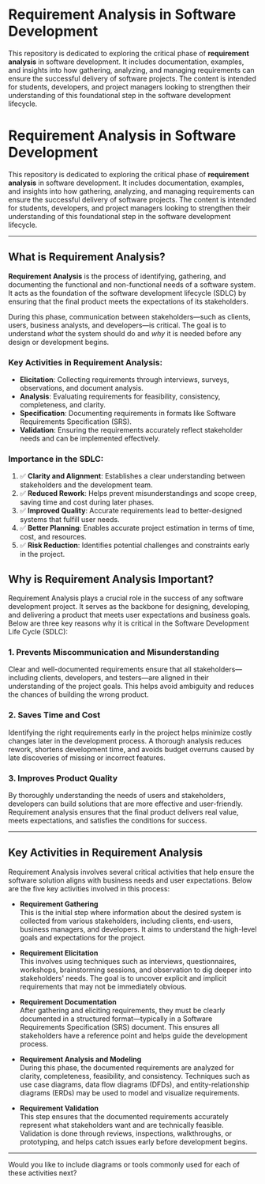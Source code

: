# Requirement Analysis in Software Development

This repository is dedicated to exploring the critical phase of **requirement analysis** in software development. It includes documentation, examples, and insights into how gathering, analyzing, and managing requirements can ensure the successful delivery of software projects. The content is intended for students, developers, and project managers looking to strengthen their understanding of this foundational step in the software development lifecycle.

# Requirement Analysis in Software Development

This repository is dedicated to exploring the critical phase of **requirement analysis** in software development. It includes documentation, examples, and insights into how gathering, analyzing, and managing requirements can ensure the successful delivery of software projects. The content is intended for students, developers, and project managers looking to strengthen their understanding of this foundational step in the software development lifecycle.

---

## What is Requirement Analysis?

**Requirement Analysis** is the process of identifying, gathering, and documenting the functional and non-functional needs of a software system. It acts as the foundation of the software development lifecycle (SDLC) by ensuring that the final product meets the expectations of its stakeholders.

During this phase, communication between stakeholders—such as clients, users, business analysts, and developers—is critical. The goal is to understand *what* the system should do and *why* it is needed before any design or development begins.

### Key Activities in Requirement Analysis:
- **Elicitation**: Collecting requirements through interviews, surveys, observations, and document analysis.
- **Analysis**: Evaluating requirements for feasibility, consistency, completeness, and clarity.
- **Specification**: Documenting requirements in formats like Software Requirements Specification (SRS).
- **Validation**: Ensuring the requirements accurately reflect stakeholder needs and can be implemented effectively.

### Importance in the SDLC:
1. ✅ **Clarity and Alignment**: Establishes a clear understanding between stakeholders and the development team.
2. ✅ **Reduced Rework**: Helps prevent misunderstandings and scope creep, saving time and cost during later phases.
3. ✅ **Improved Quality**: Accurate requirements lead to better-designed systems that fulfill user needs.
4. ✅ **Better Planning**: Enables accurate project estimation in terms of time, cost, and resources.
5. ✅ **Risk Reduction**: Identifies potential challenges and constraints early in the project.

## Why is Requirement Analysis Important?

Requirement Analysis plays a crucial role in the success of any software development project. It serves as the backbone for designing, developing, and delivering a product that meets user expectations and business goals. Below are three key reasons why it is critical in the Software Development Life Cycle (SDLC):

### 1. Prevents Miscommunication and Misunderstanding
Clear and well-documented requirements ensure that all stakeholders—including clients, developers, and testers—are aligned in their understanding of the project goals. This helps avoid ambiguity and reduces the chances of building the wrong product.

### 2. Saves Time and Cost
Identifying the right requirements early in the project helps minimize costly changes later in the development process. A thorough analysis reduces rework, shortens development time, and avoids budget overruns caused by late discoveries of missing or incorrect features.

### 3. Improves Product Quality
By thoroughly understanding the needs of users and stakeholders, developers can build solutions that are more effective and user-friendly. Requirement analysis ensures that the final product delivers real value, meets expectations, and satisfies the conditions for success.

---

## Key Activities in Requirement Analysis

Requirement Analysis involves several critical activities that help ensure the software solution aligns with business needs and user expectations. Below are the five key activities involved in this process:

- **Requirement Gathering**  
  This is the initial step where information about the desired system is collected from various stakeholders, including clients, end-users, business managers, and developers. It aims to understand the high-level goals and expectations for the project.

- **Requirement Elicitation**  
  This involves using techniques such as interviews, questionnaires, workshops, brainstorming sessions, and observation to dig deeper into stakeholders' needs. The goal is to uncover explicit and implicit requirements that may not be immediately obvious.

- **Requirement Documentation**  
  After gathering and eliciting requirements, they must be clearly documented in a structured format—typically in a Software Requirements Specification (SRS) document. This ensures all stakeholders have a reference point and helps guide the development process.

- **Requirement Analysis and Modeling**  
  During this phase, the documented requirements are analyzed for clarity, completeness, feasibility, and consistency. Techniques such as use case diagrams, data flow diagrams (DFDs), and entity-relationship diagrams (ERDs) may be used to model and visualize requirements.

- **Requirement Validation**  
  This step ensures that the documented requirements accurately represent what stakeholders want and are technically feasible. Validation is done through reviews, inspections, walkthroughs, or prototyping, and helps catch issues early before development begins.

---

Would you like to include diagrams or tools commonly used for each of these activities next?



